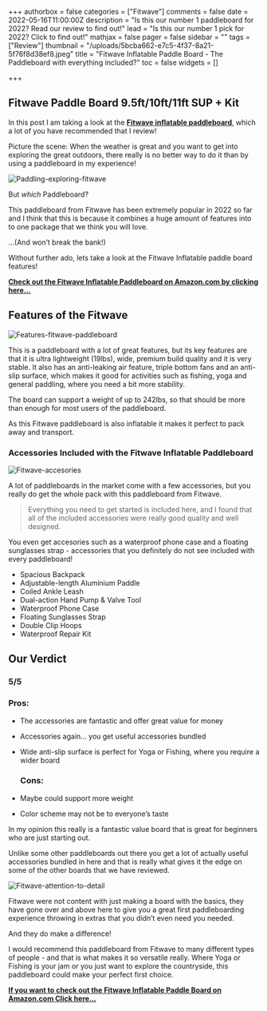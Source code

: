 +++
authorbox = false
categories = ["Fitwave"]
comments = false
date = 2022-05-16T11:00:00Z
description = "Is this our number 1 paddleboard for 2022? Read our review to find out!"
lead = "Is this our number 1 pick for 2022? Click to find out!"
mathjax = false
pager = false
sidebar = ""
tags = ["Review"]
thumbnail = "/uploads/5bcba662-e7c5-4f37-8a21-5f76f8d38ef8.jpeg"
title = "Fitwave Inflatable Paddle Board - The Paddleboard with everything included?"
toc = false
widgets = []

+++
## Fitwave Paddle Board 9.5ft/10ft/11ft SUP + Kit

In this post I am taking a look at the [**Fitwave inflatable paddleboard**](https://www.amazon.com/FITWAVE-Paddle-Board-10x32x6-Premium/dp/B08YFKFH46?pd_rd_i=B09SZCCBP7&th=1&linkCode=ll1&tag=paddleboardmaster-20&linkId=6946e160cd1663aa3b5b5869f158fb24&language=en_US&ref_=as_li_ss_tl), which a lot of you have recommended that I review!  

Picture the scene: When the weather is great and you want to get into exploring the great outdoors, there really is no better way to do it than by using a paddleboard in my experience!  

![Paddling-exploring-fitwave](/uploads/5b99c573-20a2-487b-8bca-05df23629772.jpeg "Paddling-exploring-fitwave")

But _which_ Paddleboard?

This paddleboard from Fitwave has been extremely popular in 2022 so far and I think that this is because it combines a huge amount of features into to one package that we think you will love. 

…(And won’t break the bank!)

Without further ado, lets take a look at the Fitwave Inflatable paddle board features!

[**Check out the Fitwave Inflatable Paddleboard on Amazon.com by clicking here…**](https://www.amazon.com/FITWAVE-Paddle-Board-10x32x6-Premium/dp/B08YFKFH46?pd_rd_i=B09SZCCBP7&th=1&linkCode=ll1&tag=paddleboardmaster-20&linkId=6946e160cd1663aa3b5b5869f158fb24&language=en_US&ref_=as_li_ss_tl)

## Features of the Fitwave

![Features-fitwave-paddleboard](/uploads/65615bd2-59b9-404f-8e2d-546a3faa6867.jpeg "Features-fitwave-paddleboard")

This is a paddleboard with a lot of great features, but its key features are that it is ultra lightweight (19lbs), wide, premium build quality and it is very stable.  It also has an anti-leaking air feature, triple bottom fans and an anti-slip surface, which makes it good for activities such as fishing, yoga and general paddling, where you need a bit more stability.

The board can support a weight of up to 242lbs, so that should be more than enough for most users of the paddleboard.

As this Fitwave paddleboard is also inflatable it makes it perfect to pack away and transport.  

### Accessories Included with the Fitwave Inflatable Paddleboard

![Fitwave-accesories](/uploads/865dbc01-60bd-4d21-9919-8493ee02d8b5.jpeg "Fitwave-accesories")

A lot of paddleboards in the market come with a few accessories, but you really do get the whole pack with this paddleboard from Fitwave.

> Everything you need to get started is included here, and I found that all of the included accessories were really good quality and well designed.  

You even get accesories such as a waterproof phone case and a floating sunglasses strap - accessories that you definitely do not see included with every paddleboard!

* Spacious Backpack
* Adjustable-length Aluminium Paddle
* Coiled Ankle Leash
* Dual-action Hand Pump & Valve Tool
* Waterproof Phone Case
* Floating Sunglasses Strap
* Double Clip Hoops
* Waterproof Repair Kit

## Our Verdict

### 5/5

### Pros:

* The accessories are fantastic and offer great value for money
* Accessories again… you get useful accessories bundled
* Wide anti-slip surface is perfect for Yoga or Fishing, where you require a wider board

  ### Cons:


* Maybe could support more weight
* Color scheme may not be to everyone’s taste

In my opinion this really is a fantastic value board that is great for beginners who are just starting out.

Unlike some other paddleboards out there you get a lot of actually useful accessories bundled in here and that is really what gives it the edge on some of the other boards that we have reviewed.  

![Fitwave-attention-to-detail](/uploads/c901bdb6-f635-4992-b8b4-428ffbc03058.jpeg "Fitwave-attention-to-detail")

Fitwave were not content with just making a board with the basics, they have gone over and above here to give you a great first paddleboarding experience throwing in extras that you didn’t even need you needed.

And they do make a difference!

I would recommend this paddleboard from Fitwave to many different types of people - and that is what makes it so versatile really.  Where Yoga or Fishing is your jam or you just want to explore the countryside, this paddleboard could make your perfect first choice.

[**If you want to check out the Fitwave Inflatable Paddle Board on Amazon.com Click here…**](https://www.amazon.com/FITWAVE-Paddle-Board-10x32x6-Premium/dp/B08YFKFH46?pd_rd_i=B09SZCCBP7&th=1&linkCode=ll1&tag=paddleboardmaster-20&linkId=6946e160cd1663aa3b5b5869f158fb24&language=en_US&ref_=as_li_ss_tl)